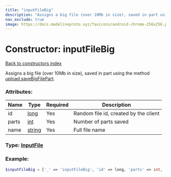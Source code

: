 ```yaml
---
title: "inputFileBig"
description: "Assigns a big file (over 10Mb in size), saved in part using the method upload.saveBigFilePart."
nav_exclude: true
image: https://docs.madelineproto.xyz/favicons/android-chrome-256x256.png
---
```

# Constructor: inputFileBig  
[Back to constructors index](index.md)



Assigns a big file (over 10Mb in size), saved in part using the method [upload.saveBigFilePart](../methods/upload.saveBigFilePart.md).

### Attributes:

| Name     |    Type       | Required | Description |
|----------|---------------|----------|-------------|
|id|[long](../types/long.md) | Yes|Random file id, created by the client|
|parts|[int](../types/int.md) | Yes|Number of parts saved|
|name|[string](../types/string.md) | Yes|Full file name|



### Type: [InputFile](../types/InputFile.md)


### Example:

```php
$inputFileBig = ['_' => 'inputFileBig', 'id' => long, 'parts' => int, 'name' => 'string'];
```  
